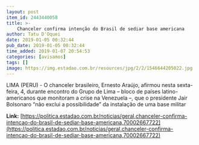 ```yaml
---
layout: post
item_id: 2443440058
title: >-
    Chanceler confirma intenção do Brasil de sediar base americana
author: Tatu D'Oquei
date: 2019-01-05 00:32:44
pub_date: 2019-01-05 00:32:44
time_added: 2019-01-07 20:54:53
categories: [avisamos]
tags: []
image: https://img.estadao.com.br/resources/jpg/2/2/1546644205022.jpg
---
```


LIMA (PERU) - O chanceler brasileiro, Ernesto Araújo, afirmou nesta sexta-feira, 4, durante encontro do Grupo de Lima – bloco de países latino-americanos que monitoram a crise na Venezuela –, que o presidente Jair Bolsonaro “não exclui a possibilidade” da instalação de uma base militar

**Link:** [https://politica.estadao.com.br/noticias/geral,chanceler-confirma-intencao-do-brasil-de-sediar-base-americana,70002667722](https://politica.estadao.com.br/noticias/geral,chanceler-confirma-intencao-do-brasil-de-sediar-base-americana,70002667722)

